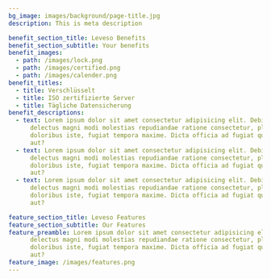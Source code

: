 ```yaml
---
bg_image: images/background/page-title.jpg
description: This is meta description

benefit_section_title: Leveso Benefits
benefit_section_subtitle: Your benefits
benefit_images:
  - path: /images/lock.png
  - path: /images/certified.png
  - path: /images/calender.png
benefit_titles:
  - title: Verschlüsselt
  - title: ISO zertifizierte Server
  - title: Tägliche Datensicherung
benefit_descriptions:
  - text: Lorem ipsum dolor sit amet consectetur adipisicing elit. Debitis, ea quo
      delectus magni modi molestias repudiandae ratione consectetur, placeat
      doloribus iste, fugiat tempora maxime. Dicta officia ad fugiat quaerat
      aut?
  - text: Lorem ipsum dolor sit amet consectetur adipisicing elit. Debitis, ea quo
      delectus magni modi molestias repudiandae ratione consectetur, placeat
      doloribus iste, fugiat tempora maxime. Dicta officia ad fugiat quaerat
      aut?
  - text: Lorem ipsum dolor sit amet consectetur adipisicing elit. Debitis, ea quo
      delectus magni modi molestias repudiandae ratione consectetur, placeat
      doloribus iste, fugiat tempora maxime. Dicta officia ad fugiat quaerat
      aut?

feature_section_title: Leveso Features
feature_section_subtitle: Our Features
feature_preamble: Lorem ipsum dolor sit amet consectetur adipisicing elit. Debitis, ea quo
      delectus magni modi molestias repudiandae ratione consectetur, placeat
      doloribus iste, fugiat tempora maxime. Dicta officia ad fugiat quaerat
      aut?
feature_image: /images/features.png
---
```

